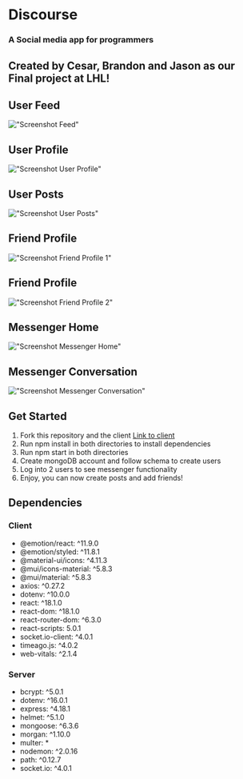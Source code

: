 # Discourse
### A Social media app for programmers


## Created by Cesar, Brandon and Jason as our Final project at LHL!


## User Feed
!["Screenshot Feed"](https://github.com/JRam2022/chatapp/blob/main/docs/user-feed-home.png?raw=true)

## User Profile
!["Screenshot User Profile"](https://github.com/JRam2022/chatapp/blob/main/docs/user-profile.png?raw=true)

## User Posts
!["Screenshot User Posts"](https://github.com/JRam2022/chatapp/blob/main/docs/user-profile-posts.png?raw=true)

## Friend Profile
!["Screenshot Friend Profile 1"](https://github.com/JRam2022/chatapp/blob/main/docs/friend-profile.png?raw=true)

## Friend Profile
!["Screenshot Friend Profile 2"](https://github.com/JRam2022/chatapp/blob/main/docs/friend-2-profile.png?raw=true)

## Messenger Home
!["Screenshot Messenger Home"](https://github.com/JRam2022/chatapp/blob/main/docs/messenger-home.png?raw=true)

## Messenger Conversation
!["Screenshot Messenger Conversation"](https://github.com/JRam2022/chatapp/blob/main/docs/messenger-chat.png?raw=true)


## Get Started

1. Fork this repository and the client [Link to client](https://github.com/JRam2022/chatapp)
2. Run npm install in both directories to install dependencies
3. Run npm start in both directories
4. Create mongoDB account and follow schema to create users
5. Log into 2 users to see messenger functionality
6. Enjoy, you can now create posts and add friends!


## Dependencies 

### Client
- @emotion/react: ^11.9.0
- @emotion/styled: ^11.8.1
- @material-ui/icons: ^4.11.3
- @mui/icons-material: ^5.8.3
- @mui/material: ^5.8.3
- axios: ^0.27.2
- dotenv: ^10.0.0
- react: ^18.1.0
- react-dom: ^18.1.0
- react-router-dom: ^6.3.0
- react-scripts: 5.0.1
- socket.io-client: ^4.0.1
- timeago.js: ^4.0.2
- web-vitals: ^2.1.4

### Server

- bcrypt: ^5.0.1
- dotenv: ^16.0.1
- express: ^4.18.1
- helmet: ^5.1.0
- mongoose: ^6.3.6
- morgan: ^1.10.0
- multer: *
- nodemon: ^2.0.16
- path: ^0.12.7
- socket.io: ^4.0.1



